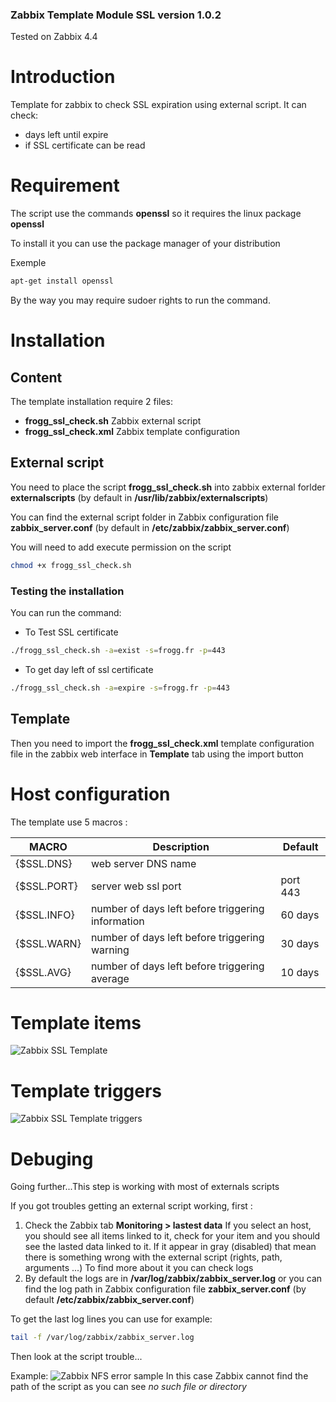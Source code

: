 ### Zabbix Template Module SSL version 1.0.2

Tested on Zabbix 4.4

# Introduction
Template for zabbix to check SSL expiration using external script.
It can check:
* days left until expire
* if SSL certificate can be read

# Requirement
The script use the commands **openssl** so it requires the linux package **openssl**

To install it you can use the package manager of your distribution

Exemple
```bash
apt-get install openssl
```
By the way you may require sudoer rights to run the command.

# Installation

## Content
The template installation require 2 files:
* **frogg_ssl_check.sh** Zabbix external script
* **frogg_ssl_check.xml** Zabbix template configuration

## External script

You need to place the script **frogg_ssl_check.sh** into zabbix external forlder **externalscripts** (by default in **/usr/lib/zabbix/externalscripts**) 

You can find the external script folder in Zabbix configuration file **zabbix_server.conf** (by default in **/etc/zabbix/zabbix_server.conf**)

You will need to add execute permission on the script
```bash
chmod +x frogg_ssl_check.sh 
```

### Testing the installation
You can run the command:
- To Test SSL certificate 
```bash
./frogg_ssl_check.sh -a=exist -s=frogg.fr -p=443
```
- To get day left of ssl certificate 
```bash
./frogg_ssl_check.sh -a=expire -s=frogg.fr -p=443
```
## Template

Then you need to import the **frogg_ssl_check.xml** template configuration file in the zabbix web interface in **Template** tab using the import button

# Host configuration
The template use 5 macros :

MACRO | Description | Default
----- | ----------- | -------
{$SSL.DNS} | web server DNS name | 
{$SSL.PORT} | server web ssl port | port 443
{$SSL.INFO} | number of days left before triggering information | 60 days
{$SSL.WARN} | number of days left before triggering warning | 30 days
{$SSL.AVG} | number of days left before triggering average | 10 days

# Template items
![Zabbix SSL Template](https://tool.frogg.fr/upload/github/zabbix-ssl/items.png)

# Template triggers
![Zabbix SSL Template triggers](https://tool.frogg.fr/upload/github/zabbix-ssl/triggers.png)

# Debuging

Going further...This step is working with most of externals scripts

If you got troubles getting an external script working, first :
1. Check the Zabbix tab **Monitoring > lastest data**
If you select an host, you should see all items linked to it, check for your item and you should see the lasted data linked to it.
If it appear in gray (disabled) that mean there is something wrong with the external script (rights, path, arguments ...)
To find more about it you can check logs
2. By default the logs are in **/var/log/zabbix/zabbix_server.log** or you can find the log path in Zabbix configuration file **zabbix_server.conf** (by default **/etc/zabbix/zabbix_server.conf**)

To get the last log lines you can use for example:
```bash
tail -f /var/log/zabbix/zabbix_server.log
```
Then look at the script trouble...

Example:
![Zabbix NFS error sample](https://tool.frogg.fr/upload/github/zabbix-nfs/error.png)
In this case Zabbix cannot find the path of the script as you can see *no such file or directory*
